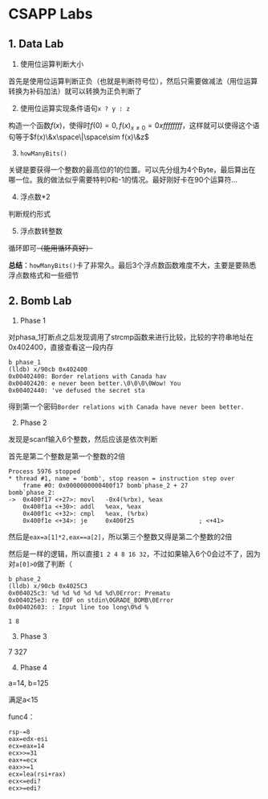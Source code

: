 # CSAPP Labs

## 1. Data Lab

1. 使用位运算判断大小

首先是使用位运算判断正负（也就是判断符号位），然后只需要做减法（用位运算转换为补码加法）就可以转换为正负判断了

2. 使用位运算实现条件语句`x ? y : z`

构造一个函数$f(x)$，使得时$f(0)=0,f(x)_{x\neq0}=0xffffffff$，这样就可以使得这个语句等于$f(x)\&x\space\|\space\sim f(x)\&z$

3. `howManyBits()`

关键是要获得一个整数的最高位的1的位置。可以先分组为4个Byte，最后算出在哪一位。我的做法似乎需要特判0和-1的情况。最好刚好卡在90个运算符...

4. 浮点数*2

判断规约形式

5. 浮点数转整数

循环即可~~（能用循环真好）~~

**总结**：`howManyBits()`卡了非常久。最后3个浮点数函数难度不大，主要是要熟悉浮点数格式和一些细节

## 2. Bomb Lab

1. Phase 1

对phasa_1打断点之后发现调用了strcmp函数来进行比较，比较的字符串地址在0x402400，直接查看这一段内存

```
b phase_1
(lldb) x/90cb 0x402400
0x00402400: Border relations with Canada hav
0x00402420: e never been better.\0\0\0\0Wow! You
0x00402440: 've defused the secret sta
```

得到第一个密码`Border relations with Canada have never been better.`

2. Phase 2

发现是scanf输入6个整数，然后应该是依次判断

首先是第二个整数是第一个整数的2倍

```
Process 5976 stopped
* thread #1, name = 'bomb', stop reason = instruction step over
    frame #0: 0x0000000000400f17 bomb`phase_2 + 27
bomb`phase_2:
->  0x400f17 <+27>: movl   -0x4(%rbx), %eax
    0x400f1a <+30>: addl   %eax, %eax
    0x400f1c <+32>: cmpl   %eax, (%rbx)
    0x400f1e <+34>: je     0x400f25                  ; <+41>
```

然后是`eax=a[1]*2,eax==a[2]`，所以第三个整数又得是第二个整数的2倍

然后是一样的逻辑，所以直接`1 2 4 8 16 32`，不过如果输入6个0会过不了，因为对`a[0]>0`做了判断（

```
b phase_2
(lldb) x/90cb 0x4025C3
0x004025c3: %d %d %d %d %d %d\0Error: Prematu
0x004025e3: re EOF on stdin\0GRADE_BOMB\0Error
0x00402603: : Input line too long\0%d %

1 8 
```

3. Phase 3

7 327

4. Phase 4

a=14, b=125

满足a<15

func4：

```assembly
rsp-=8
eax=edx-esi
ecx=eax=14
ecx>>=31
eax+=ecx
eax>>=1
ecx=lea(rsi+rax)
ecx<=edi?
ecx>=edi?

```

